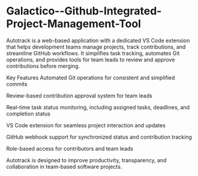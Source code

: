 # Galactico--Github-Integrated-Project-Management-Tool
Autotrack is a web-based application with a dedicated VS Code extension that helps development teams manage projects, track contributions, and streamline GitHub workflows. It simplifies task tracking, automates Git operations, and provides tools for team leads to review and approve contributions before merging.

Key Features
Automated Git operations for consistent and simplified commits

Review-based contribution approval system for team leads

Real-time task status monitoring, including assigned tasks, deadlines, and completion status

VS Code extension for seamless project interaction and updates

GitHub webhook support for synchronized status and contribution tracking

Role-based access for contributors and team leads

Autotrack is designed to improve productivity, transparency, and collaboration in team-based software projects.
